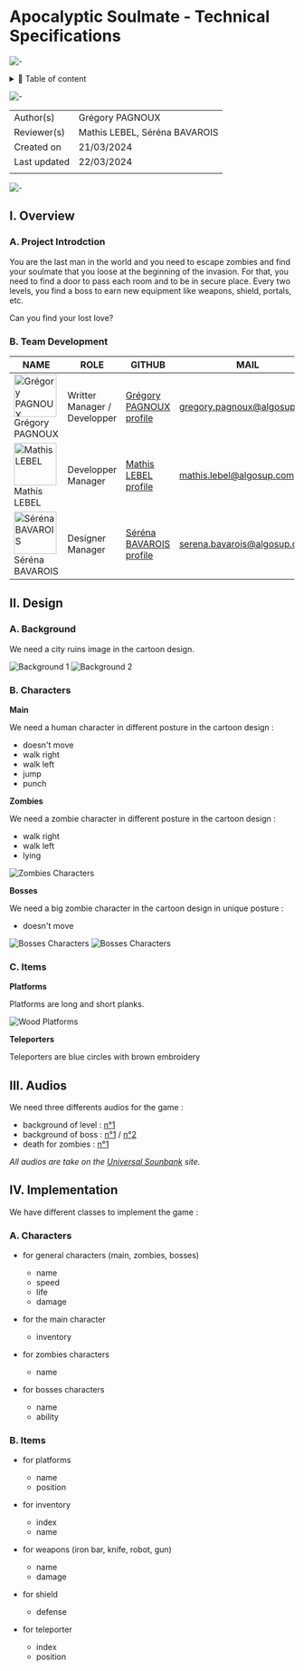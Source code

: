 # Apocalyptic Soulmate - Technical Specifications

![-](https://raw.githubusercontent.com/andreasbm/readme/master/assets/lines/aqua.png)

<details>
<summary>📖 Table of content</summary>

- [Apocalyptic Soulmate - Technical Specifications](#apocalyptic-soulmate---technical-specifications)
  - [I. Overview](#i-overview)
    - [A. Project Introdction](#a-project-introdction)
    - [B. Team Development](#b-team-development)
  - [II. Design](#ii-design)
    - [A. Background](#a-background)
    - [B. Characters](#b-characters)
    - [C. Items](#c-items)
  - [III. Audios](#iii-audios)
  - [IV. Implementation](#iv-implementation)
    - [A. Characters](#a-characters)
    - [B. Items](#b-items)

</details>

![-](https://raw.githubusercontent.com/andreasbm/readme/master/assets/lines/aqua.png)

| | |
| ----- | ----- |
| Author(s) | Grégory PAGNOUX |
| Reviewer(s) | Mathis LEBEL, Séréna BAVAROIS |
| Created on | 21/03/2024 |
| Last updated | 22/03/2024 |
|  |  |

![-](https://raw.githubusercontent.com/andreasbm/readme/master/assets/lines/aqua.png)

## I. Overview

### A. Project Introdction

You are the last man in the world and you need to escape zombies and find your soulmate that you loose at the beginning of the invasion.
For that, you need to find a door to pass each room and to be in secure place.
Every two levels, you find a boss to earn new equipment like weapons, shield, portals, etc.

Can you find your lost love?

### B. Team Development

| NAME | ROLE | GITHUB | MAIL |
| - | - | - | - |
| <img src="https://avatars.githubusercontent.com/u/114397869?v=4" alt="Grégory PAGNOUX" width="75px"> <br> Grégory PAGNOUX | Writter Manager / Developper | [Grégory PAGNOUX profile](https://github.com/Gregory-Pagnoux) | [gregory.pagnoux@algosup.com](mailto:gregory.pagnoux@algosup.com) |
| <img src="https://avatars.githubusercontent.com/u/145991354?v=4" alt="Mathis LEBEL" width="75px"> <br> Mathis LEBEL | Developper Manager | [Mathis LEBEL profile](https://github.com/mathislebel)|  [mathis.lebel@algosup.com](mailto:mathis.lebel@algosup.com) |
| <img src="https://avatars.githubusercontent.com/u/145995847?v=4" alt="Séréna BAVAROIS" width="75px"> <br> Séréna BAVAROIS | Designer Manager | [Séréna BAVAROIS profile](https://github.com/NanaChocolat)|  [serena.bavarois@algosup.com](mailto:gregory.pagnoux@algosup.com) |

## II. Design

### A. Background

We need a city ruins image in the cartoon design.

<img src="/img/Background1-720x480.jpg" alt="Background 1">
<img src="/img/Background2-720x480.jpg" alt="Background 2">

### B. Characters

**Main**

We need a human character in different posture in the cartoon design :

- doesn't move
- walk right
- walk left
- jump
- punch

**Zombies**

We need a zombie character in different posture in the cartoon design :

- walk right
- walk left
- lying

<img src="/img/zombiesCharacters.jpg" alt="Zombies Characters">

**Bosses**

We need a big zombie character in the cartoon design in unique posture :

- doesn't move

<img src="/img/Boss1.png" alt="Bosses Characters">
<img src="/img/Boss2-3.jpg" alt="Bosses Characters">

### C. Items

**Platforms**

Platforms are long and short planks.

<img src="/img/wood_platforms.jpg" alt="Wood Platforms">

**Teleporters**

Teleporters are blue circles with brown embroidery

## III. Audios

We need three differents audios for the game :

- background of level : [n°1](https://universal-soundbank.com/sounds/13826.mp3)
- background of boss : [n°1](https://universal-soundbank.com/sounds/13821.mp3) / [n°2](https://universal-soundbank.com/sounds/13825.mp3
)
- death for zombies : [n°1](https://universal-soundbank.com/sounds/9680.mp3)

*All audios are take on the [Universal Sounbank](https://universal-soundbank.com) site.*

## IV. Implementation

We have different classes to implement the game :

### A. Characters

- for general characters (main, zombies, bosses)
  - name
  - speed
  - life
  - damage

- for the main character
  - inventory

- for zombies characters
  - name

- for bosses characters
  - name
  - ability

### B. Items

- for platforms
  - name
  - position

- for inventory
  - index
  - name

- for weapons (iron bar, knife, robot, gun)
  - name
  - damage

- for shield
  - defense

- for teleporter
  - index
  - position
